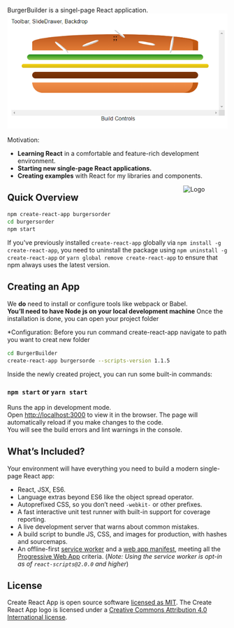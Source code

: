BurgerBuilder is a singel-page React application.
![Test](Burger.png)

Motivation:

- **Learning React** in a comfortable and feature-rich development environment.
- **Starting new single-page React applications.**
- **Creating examples** with React for my libraries and components.


<img alt="Logo" align="right" src="https://create-react-app.dev/img/logo.svg" width="20%" />





## Quick Overview

```sh
npm create-react-app burgersorder
cd burgersorder
npm start
```

If you've previously installed `create-react-app` globally via `npm install -g create-react-app`, you need to uninstall the package using `npm uninstall -g create-react-app` or `yarn global remove create-react-app` to ensure that npm always uses the latest version.


## Creating an App
We **do** need to install or configure tools like webpack or Babel.<br>
**You’ll need to have Node js on your local development machine**
Once the installation is done, you can open your project folder

*Configuration:
Before you run command create-react-app navigate to path you want to creat new folder

```sh
cd BurgerBuilder
create-react-app burgersorde --scripts-version 1.1.5
```

Inside the newly created project, you can run some built-in commands:

### `npm start` or `yarn start`

Runs the app in development mode.<br>
Open [http://localhost:3000](http://localhost:3000) to view it in the browser.
The page will automatically reload if you make changes to the code.<br>
You will see the build errors and lint warnings in the console.




## What’s Included?

Your environment will have everything you need to build a modern single-page React app:

- React, JSX, ES6.
- Language extras beyond ES6 like the object spread operator.
- Autoprefixed CSS, so you don’t need `-webkit-` or other prefixes.
- A fast interactive unit test runner with built-in support for coverage reporting.
- A live development server that warns about common mistakes.
- A build script to bundle JS, CSS, and images for production, with hashes and sourcemaps.
- An offline-first [service worker](https://developers.google.com/web/fundamentals/getting-started/primers/service-workers) and a [web app manifest](https://developers.google.com/web/fundamentals/engage-and-retain/web-app-manifest/), meeting all the [Progressive Web App](https://facebook.github.io/create-react-app/docs/making-a-progressive-web-app) criteria. (_Note: Using the service worker is opt-in as of `react-scripts@2.0.0` and higher_)

## License

Create React App is open source software [licensed as MIT](https://github.com/facebook/create-react-app/blob/master/LICENSE). The Create React App logo is licensed under a [Creative Commons Attribution 4.0 International license](https://creativecommons.org/licenses/by/4.0/).

